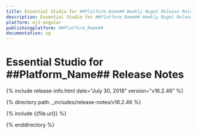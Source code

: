 ```yaml
---
title: Essential Studio for ##Platform_Name## Weekly Nuget Release Release Notes  
description: Essential Studio for ##Platform_Name## Weekly Nuget Release Release Notes  
platform: ej2-angular
publishingplatform: ##Platform_Name##
documentation: ug
---
```


# Essential Studio for  ##Platform_Name##  Release Notes  

{% include release-info.html date="July 30, 2018"   version="v16.2.46"  %} 

{% directory path: _includes/release-notes/v16.2.46 %}

{% include {{file.url}} %}

{% enddirectory %}
